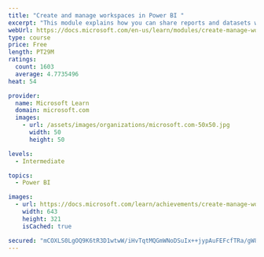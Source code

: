 ```yaml
---
title: "Create and manage workspaces in Power BI "
excerpt: "This module explains how you can share reports and datasets with your users and how to create a deployment strategy that makes sense for you and your organization. Furthermore, you will learn about data lineage in Microsoft Power BI."
webUrl: https://docs.microsoft.com/en-us/learn/modules/create-manage-workspaces-power-bi/
type: course
price: Free
length: PT29M
ratings:
  count: 1603
  average: 4.7735496
heat: 54

provider:
  name: Microsoft Learn
  domain: microsoft.com
  images:
    - url: /assets/images/organizations/microsoft.com-50x50.jpg
      width: 50
      height: 50

levels:
  - Intermediate

topics:
  - Power BI

images:
  - url: https://docs.microsoft.com/learn/achievements/create-manage-workspaces-power-bi-social.png
    width: 643
    height: 321
    isCached: true

secured: "mCOXLS0LgOQ9K6tR3D1wtwW/iHvTqtMQGmWNoDSuIx++jypAuFEFcfTRa/gW8RFfqVVfR0TR4W5Sd7CjY1FMsTHvIBqbO99PK2GkRCxQLGWEK+rJNisSEkiUIK/eZ3/Ub3JF3KEOJAGI9RQsUlKMlQx3hTg4YnwT+iYvyh88xA5GPjemmhGkrjHN3UAm9D6c2b6TTWZWyCa4vz+G4XasNuu1bKIwSnLTsCshV/iTWD/7ep57ZG0VpEhR3ba8A6oh/9ENPyyHbJYrTTMDiutf/9PI3ui1bCFGcECJTUyKgsVOnt3R+I34pTfpW/LnuKPgVu2PtygYoTml3Oj8LuaHpg77AcAAalAtewodOIUMwIIFLqDqHkH3GTAAEOK71jbnhOTMh6GU4YJ9xxVPrcmnoQE8oA3hNqef0bN6AfrzhZE=;eXWIcsVTTvalOcVMSZNzIQ=="
---
```



